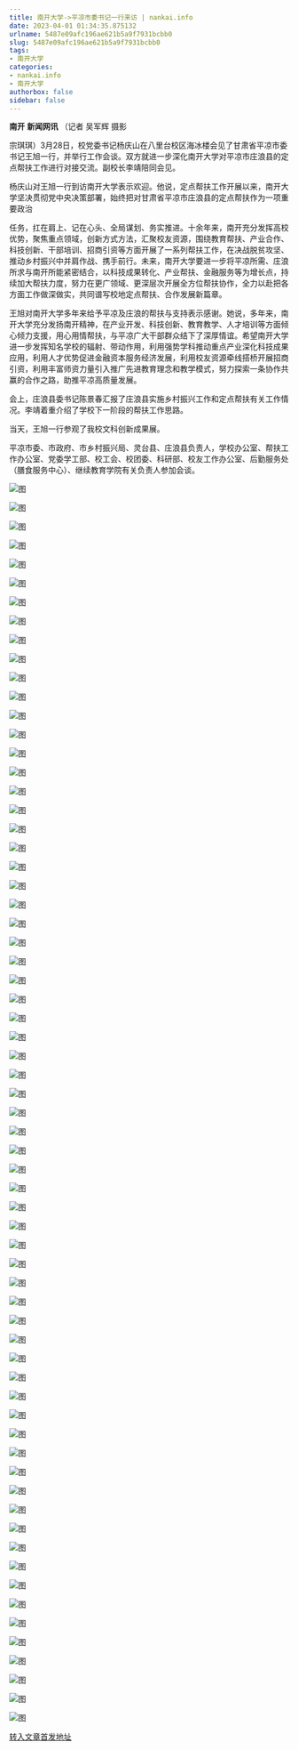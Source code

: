 ```yaml
---
title: 南开大学->平凉市委书记一行来访 | nankai.info
date: 2023-04-01 01:34:35.875132
urlname: 5487e09afc196ae621b5a9f7931bcbb0
slug: 5487e09afc196ae621b5a9f7931bcbb0
tags: 
- 南开大学
categories:
- nankai.info
- 南开大学
authorbox: false
sidebar: false
---
```

**南开** **新闻网讯** （记者 吴军辉 摄影

宗琪琪）3月28日，校党委书记杨庆山在八里台校区海冰楼会见了甘肃省平凉市委书记王旭一行，并举行工作会谈。双方就进一步深化南开大学对平凉市庄浪县的定点帮扶工作进行对接交流。副校长李靖陪同会见。

杨庆山对王旭一行到访南开大学表示欢迎。他说，定点帮扶工作开展以来，南开大学坚决贯彻党中央决策部署，始终把对甘肃省平凉市庄浪县的定点帮扶作为一项重要政治
<!--more-->
任务，扛在肩上、记在心头、全局谋划、务实推进。十余年来，南开充分发挥高校优势，聚焦重点领域，创新方式方法，汇聚校友资源，围绕教育帮扶、产业合作、科技创新、干部培训、招商引资等方面开展了一系列帮扶工作，在决战脱贫攻坚、推动乡村振兴中并肩作战、携手前行。未来，南开大学要进一步将平凉所需、庄浪所求与南开所能紧密结合，以科技成果转化、产业帮扶、金融服务等为增长点，持续加大帮扶力度，努力在更广领域、更深层次开展全方位帮扶协作，全力以赴把各方面工作做深做实，共同谱写校地定点帮扶、合作发展新篇章。

王旭对南开大学多年来给予平凉及庄浪的帮扶与支持表示感谢。她说，多年来，南开大学充分发扬南开精神，在产业开发、科技创新、教育教学、人才培训等方面倾心倾力支援，用心用情帮扶，与平凉广大干部群众结下了深厚情谊。希望南开大学进一步发挥知名学校的辐射、带动作用，利用强势学科推动重点产业深化科技成果应用，利用人才优势促进金融资本服务经济发展，利用校友资源牵线搭桥开展招商引资，利用丰富师资力量引入推广先进教育理念和教学模式，努力探索一条协作共赢的合作之路，助推平凉高质量发展。

会上，庄浪县委书记陈景春汇报了庄浪县实施乡村振兴工作和定点帮扶有关工作情况。李靖着重介绍了学校下一阶段的帮扶工作思路。

当天，王旭一行参观了我校文科创新成果展。

平凉市委、市政府、市乡村振兴局、灵台县、庄浪县负责人，学校办公室、帮扶工作办公室、党委学工部、校工会、校团委、科研部、校友工作办公室、后勤服务处（膳食服务中心）、继续教育学院有关负责人参加会谈。

![图](http://news.nankai.edu.cn/ywsd/system/2023/03/29/g)

![图](http://news.nankai.edu.cn/ywsd/system/2023/03/29/p)

![图](http://news.nankai.edu.cn/ywsd/system/2023/03/29/j)

![图](http://news.nankai.edu.cn/ywsd/system/2023/03/29/)

![图](http://news.nankai.edu.cn/ywsd/system/2023/03/29/3)

![图](http://news.nankai.edu.cn/ywsd/system/2023/03/29/0)

![图](http://news.nankai.edu.cn/ywsd/system/2023/03/29/c)

![图](http://news.nankai.edu.cn/ywsd/system/2023/03/29/4)

![图](http://news.nankai.edu.cn/ywsd/system/2023/03/29/8)

![图](http://news.nankai.edu.cn/ywsd/system/2023/03/29/9)

![图](http://news.nankai.edu.cn/ywsd/system/2023/03/29/f)

![图](http://news.nankai.edu.cn/ywsd/system/2023/03/29/a)

![图](http://news.nankai.edu.cn/ywsd/system/2023/03/29/_)

![图](http://news.nankai.edu.cn/ywsd/system/2023/03/29/9)

![图](http://news.nankai.edu.cn/ywsd/system/2023/03/29/9)

![图](http://news.nankai.edu.cn/ywsd/system/2023/03/29/8)

![图](http://news.nankai.edu.cn/ywsd/system/2023/03/29/0)

![图](http://news.nankai.edu.cn/ywsd/system/2023/03/29/5)

![图](http://news.nankai.edu.cn/ywsd/system/2023/03/29/0)

![图](http://news.nankai.edu.cn/ywsd/system/2023/03/29/0)

![图](http://news.nankai.edu.cn/ywsd/system/2023/03/29/0)

![图](http://news.nankai.edu.cn/ywsd/system/2023/03/29/3)

![图](http://news.nankai.edu.cn/ywsd/system/2023/03/29/0)

![图](http://news.nankai.edu.cn/ywsd/system/2023/03/29/0)

![图](http://news.nankai.edu.cn/)

![图](http://news.nankai.edu.cn/ywsd/system/2023/03/29/8)

![图](http://news.nankai.edu.cn/ywsd/system/2023/03/29/0)

![图](http://news.nankai.edu.cn/ywsd/system/2023/03/29/5)

![图](http://news.nankai.edu.cn/)

![图](http://news.nankai.edu.cn/ywsd/system/2023/03/29/0)

![图](http://news.nankai.edu.cn/ywsd/system/2023/03/29/0)

![图](http://news.nankai.edu.cn/ywsd/system/2023/03/29/0)

![图](http://news.nankai.edu.cn/)

![图](http://news.nankai.edu.cn/ywsd/system/2023/03/29/3)

![图](http://news.nankai.edu.cn/ywsd/system/2023/03/29/0)

![图](http://news.nankai.edu.cn/ywsd/system/2023/03/29/0)

![图](http://news.nankai.edu.cn/)

![图](http://news.nankai.edu.cn/ywsd/system/2023/03/29/c)

![图](http://news.nankai.edu.cn/ywsd/system/2023/03/29/i)

![图](http://news.nankai.edu.cn/ywsd/system/2023/03/29/p)

![图](http://news.nankai.edu.cn/)

![图](http://news.nankai.edu.cn/ywsd/system/2023/03/29/n)

![图](http://news.nankai.edu.cn/ywsd/system/2023/03/29/c)

![图](http://news.nankai.edu.cn/ywsd/system/2023/03/29/)

![图](http://news.nankai.edu.cn/ywsd/system/2023/03/29/u)

![图](http://news.nankai.edu.cn/ywsd/system/2023/03/29/d)

![图](http://news.nankai.edu.cn/ywsd/system/2023/03/29/e)

![图](http://news.nankai.edu.cn/ywsd/system/2023/03/29/)

![图](http://news.nankai.edu.cn/ywsd/system/2023/03/29/i)

![图](http://news.nankai.edu.cn/ywsd/system/2023/03/29/a)

![图](http://news.nankai.edu.cn/ywsd/system/2023/03/29/k)

![图](http://news.nankai.edu.cn/ywsd/system/2023/03/29/n)

![图](http://news.nankai.edu.cn/ywsd/system/2023/03/29/a)

![图](http://news.nankai.edu.cn/ywsd/system/2023/03/29/n)

![图](http://news.nankai.edu.cn/ywsd/system/2023/03/29/)

![图](http://news.nankai.edu.cn/ywsd/system/2023/03/29/s)

![图](http://news.nankai.edu.cn/ywsd/system/2023/03/29/w)

![图](http://news.nankai.edu.cn/ywsd/system/2023/03/29/e)

![图](http://news.nankai.edu.cn/ywsd/system/2023/03/29/n)

![图](http://news.nankai.edu.cn/)

![图](http://news.nankai.edu.cn/)

![图](http://news.nankai.edu.cn/ywsd/system/2023/03/29/:)

![图](http://news.nankai.edu.cn/ywsd/system/2023/03/29/p)

![图](http://news.nankai.edu.cn/ywsd/system/2023/03/29/t)

![图](http://news.nankai.edu.cn/ywsd/system/2023/03/29/t)

![图](http://news.nankai.edu.cn/ywsd/system/2023/03/29/h)

[转入文章首发地址](http://news.nankai.edu.cn/ywsd/system/2023/03/29/030055156.shtml)